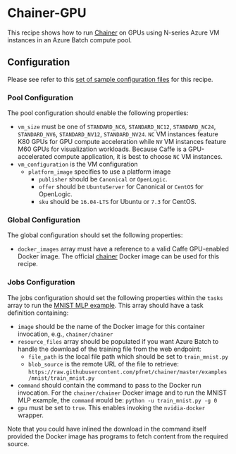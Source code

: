 # Chainer-GPU
This recipe shows how to run [Chainer](http://chainer.org/) on
GPUs using N-series Azure VM instances in an Azure Batch compute pool.

## Configuration
Please see refer to this [set of sample configuration files](./config) for
this recipe.

### Pool Configuration
The pool configuration should enable the following properties:
* `vm_size` must be one of `STANDARD_NC6`, `STANDARD_NC12`, `STANDARD_NC24`,
`STANDARD_NV6`, `STANDARD_NV12`, `STANDARD_NV24`. `NC` VM instances feature
K80 GPUs for GPU compute acceleration while `NV` VM instances feature
M60 GPUs for visualization workloads. Because Caffe is a GPU-accelerated
compute application, it is best to choose `NC` VM instances.
* `vm_configuration` is the VM configuration
  * `platform_image` specifies to use a platform image
    * `publisher` should be `Canonical` or `OpenLogic`.
    * `offer` should be `UbuntuServer` for Canonical or `CentOS` for OpenLogic.
    * `sku` should be `16.04-LTS` for Ubuntu or `7.3` for CentOS.

### Global Configuration
The global configuration should set the following properties:
* `docker_images` array must have a reference to a valid Caffe GPU-enabled
Docker image. The official [chainer](https://hub.docker.com/r/chainer/chainer/)
Docker image can be used for this recipe.

### Jobs Configuration
The jobs configuration should set the following properties within the `tasks`
array to run the
[MNIST MLP example](https://github.com/pfnet/chainer/tree/master/examples/mnist).
This array should have a task definition containing:
* `image` should be the name of the Docker image for this container invocation,
e.g., `chainer/chainer`
* `resource_files` array should be populated if you want Azure Batch to handle
the download of the training file from the web endpoint:
  * `file_path` is the local file path which should be set to
    `train_mnist.py`
  * `blob_source` is the remote URL of the file to retrieve:
    `https://raw.githubusercontent.com/pfnet/chainer/master/examples/mnist/train_mnist.py`
* `command` should contain the command to pass to the Docker run invocation.
For the `chainer/chainer` Docker image and to run the MNIST MLP example, the
`command` would be: `python -u train_mnist.py -g 0`
* `gpu` must be set to `true`. This enables invoking the `nvidia-docker`
wrapper.

Note that you could have inlined the download in the command itself provided
the Docker image has programs to fetch content from the required source.
